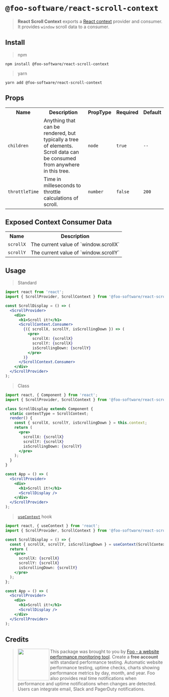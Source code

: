 # `@foo-software/react-scroll-context`

> **React Scroll Context** exports a [React context](https://reactjs.org/docs/context.html) provider and consumer. It provides `window` scroll data to a consumer.

## Install

> npm

```
npm install @foo-software/react-scroll-context
```

> yarn

```
yarn add @foo-software/react-scroll-context
```

## Props

<table>
  <tr>
    <th>Name</th>
    <th>Description</th>
    <th>PropType</th>
    <th>Required</th>
    <th>Default</th>
  </tr>
  <tr>
    <td><code>children</code></td>
    <td>Anything that can be rendered, but typically a tree of elements. Scroll data can be consumed from anywhere in this tree.</td>
    <td><code>node</code></td>
    <td><code>true</code></td>
    <td><code>--</code></td>
  </tr>
  <tr>
    <td><code>throttleTime</code></td>
    <td>Time in milleseconds to throttle calculations of scroll.</td>
    <td><code>number</code></td>
    <td><code>false</code></td>
    <td><code>200</code></td>
  </tr>
</table>

## Exposed Context Consumer Data

<table>
  <tr>
    <th>Name</th>
    <th>Description</th>
  </tr>
  <tr>
    <td><code>scrollX</code></td>
    <td>The current value of `window.scrollX`</td>
  </tr>
  <tr>
    <td><code>scrollY</code></td>
    <td>The current value of `window.scrollY`</td>
  </tr>
</table>

## Usage

> Standard

```jsx
import react from 'react';
import { ScrollProvider, ScrollContext } from '@foo-software/react-scroll-context`;

const ScrollDisplay = () => (
  <ScrollProvider>
    <div>
      <h1>Scroll it!</h1>
      <ScrollContext.Consumer>
        {({ scrollX, scrollY, isScrollingDown }) => (
          <pre>
            scrollX: {scrollX}
            scrollY: {scrollX}
            isScrollingDown: {scrollY}
          </pre>
        )}
      </ScrollContext.Consumer>
    </div>
  </ScrollProvider>
);
```

> Class

```jsx
import react, { Component } from 'react';
import { ScrollProvider, ScrollContext } from '@foo-software/react-scroll-context`;

class ScrollDisplay extends Component {
  static contextType = ScrollContext;
  render() {
    const { scrollX, scrollY, isScrollingDown } = this.context;
    return (
      <pre>
        scrollX: {scrollX}
        scrollY: {scrollX}
        isScrollingDown: {scrollY}
      </pre>
    );
  }
}

const App = () => (
  <ScrollProvider>
    <div>
      <h1>Scroll it!</h1>
      <ScrollDisplay />
    </div>
  </ScrollProvider>
);
```

> [`useContext`](https://reactjs.org/docs/hooks-reference.html#usecontext) hook

```jsx
import react, { useContext } from 'react';
import { ScrollProvider, ScrollContext } from '@foo-software/react-scroll-context`;

const ScrollDisplay = () => {
  const { scrollX, scrollY, isScrollingDown } = useContext(ScrollContext);
  return (
    <pre>
      scrollX: {scrollX}
      scrollY: {scrollX}
      isScrollingDown: {scrollY}
    </pre>
  );
};

const App = () => (
  <ScrollProvider>
    <div>
      <h1>Scroll it!</h1>
      <ScrollDisplay />
    </div>
  </ScrollProvider>
);
```

## Credits

> <img src="https://s3.amazonaws.com/foo.software/images/logo-200x200.png" width="100" height="100" align="left" /> This package was brought to you by [Foo - a website performance monitoring tool](https://www.foo.software). Create a **free account** with standard performance testing. Automatic website performance testing, uptime checks, charts showing performance metrics by day, month, and year. Foo also provides real time notifications when performance and uptime notifications when changes are detected. Users can integrate email, Slack and PagerDuty notifications.
